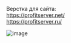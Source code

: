 Верстка для сайта: <br>
https://profitserver.net/  
https://profitserver.ru/

![image](https://github.com/user-attachments/assets/6ea1649f-9bbe-41f9-a54d-261057b00d04)

